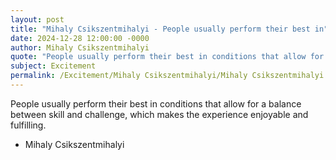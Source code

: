```yaml
---
layout: post
title: "Mihaly Csikszentmihalyi - People usually perform their best in"
date: 2024-12-28 12:00:00 -0000
author: Mihaly Csikszentmihalyi
quote: "People usually perform their best in conditions that allow for a balance between skill and challenge, which makes the experience enjoyable and fulfilling."
subject: Excitement
permalink: /Excitement/Mihaly Csikszentmihalyi/Mihaly Csikszentmihalyi - People usually perform their best in
---
```


People usually perform their best in conditions that allow for a balance between skill and challenge, which makes the experience enjoyable and fulfilling.

- Mihaly Csikszentmihalyi
